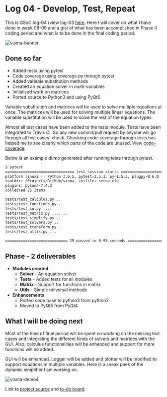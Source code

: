# Log 04 - Develop, Test, Repeat

This is GSoC log-04 (view log-03 [here](log-03). Here I will cover on what I have done in week 08-09 and a gist of what has been accomplished in Phase II coding period and what is to be done in the final coding period.

![visma-banner](banner.jpg)

## Done so far

- Added tests using pytest
- Code coverage using coverage.py through pytest
- Added variable substitution methods
- Created an equation solver in multi-variables
- Initialized work on matrices
- Ported source to Python3 and using PyQt5

Variable substitution and matrices will be used to solve multiple equations at once. The matrices will be used for solving multiple linear equations. The variable substitution will be used to solve the rest of the equation types.

Almost all test cases have been added to the tests module. Tests have been integrated to Travis CI. So any new commit/pull request by anyone will go through all test cases' check.
Checking code-coverage through tests has helped me to see clearly which parts of the code are unused. View [code-coverage](https://coveralls.io/github/8hantanu/visma).

Below is an example dump generated after running tests through pytest.

```bash
$ pytest
=============================== test session starts ================================
platform linux2 -- Python 3.6.5, pytest-3.5.1, py-1.5.3, pluggy-0.6.0
rootdir: /Projects/GitHub/visma, inifile: setup.cfg
plugins: pylama-7.4.3
collected 25 items

tests/test_calculus.py ..                                                    [  8%]
tests/test_functions.py ..                                                   [ 16%]
tests/test_io.py ....                                                        [ 32%]
tests/test_matrix.py .......                                                 [ 60%]
tests/test_simplify.py ...                                                   [ 72%]
tests/test_solvers.py ..                                                     [ 80%]
tests/test_transform.py ..                                                   [ 88%]
tests/test_utils.py ...                                                      [100%]

============================ 25 passed in 0.93 seconds =============================
```

## Phase - 2 deliverables

- **Modules created**
  - **Solver** - An equation solver
  - **Tests** - Added tests for all modules
  - **Matrix** - Support for functions in matrix
  - **Utils** - Simple universal methods
- **Enhancements**
  - Ported code base to python3 from python2
  - Moved to PyQt5 from PyQt4

## What I will be doing next

Most of the time of final period will be spent on working on the missing test cases and integrating the different kinds of solvers and matrices with the GUI. Also, calculus functionalities will be enhanced and support for more functions will be added.

GUI will be enhanced. Logger will be added and plotter will be modified to support equations in multiple variables. Here is a sneak peek of the dynamic simplifier I am working on.

![visma-demo4](demos/log-04.gif)

Link to [project source](https://github.com/aerospaceresearch/visma "visma") and [to-do board](https://github.com/aerospaceresearch/visma/projects/1 "Project Progress").


